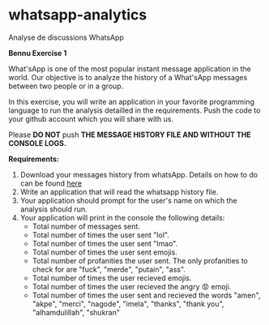 # whatsapp-analytics
Analyse de discussions WhatsApp


**Bennu Exercise 1**

What'sApp is one of the most popular instant message application in the world. Our objective is to analyze the history of a What'sApp messages between two people or in a group.
<br>

In this exercise, you will write an application in your favorite programming language to run the analysis detailled in the requirements.
Push the code to your github account which you will share with us.

Please **DO NOT** push **THE MESSAGE HISTORY FILE AND WITHOUT THE CONSOLE LOGS.**


**Requirements:**

1. Download your messages history from whatsApp. Details on how to do can be found [here](https://faq.whatsapp.com/en/android/23756533/) 
2. Write an application that will read the whatsapp history file.
3. Your application should prompt for the user's name on which the analysis should run.
4. Your application will print in the console the following details:
    *  Total number of messages sent.
    *  Total number of times the user sent "lol".
    *  Total number of times the user sent "lmao".
    *  Total number of times the user sent emojis.
    *  Total number of profanities the user sent. The only profanities to check for are "fuck", "merde", "putain", "ass".
    *  Total number of times the user recieved emojis.
    *  Total number of times the user recieved the angry 😡 emoji.
    *  Total number of times the user sent and recieved the words "amen", "akpe", "merci", "nagode", "imela", "thanks", "thank you", "alhamdulillah", "shukran"
